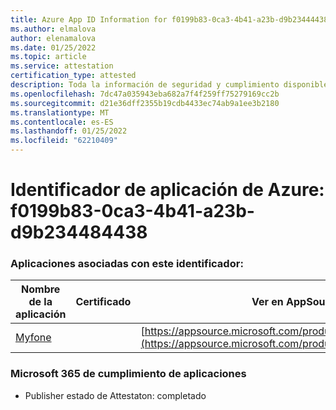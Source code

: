 ```yaml
---
title: Azure App ID Information for f0199b83-0ca3-4b41-a23b-d9b23444438
ms.author: elmalova
author: elenamalova
ms.date: 01/25/2022
ms.topic: article
ms.service: attestation
certification_type: attested
description: Toda la información de seguridad y cumplimiento disponible para f0199b83-0ca3-4b41-a23b-d9b234484438.
ms.openlocfilehash: 7dc47a035943eba682a7f4f259ff75279169cc2b
ms.sourcegitcommit: d21e36dff2355b19cdb4433ec74ab9a1ee3b2180
ms.translationtype: MT
ms.contentlocale: es-ES
ms.lasthandoff: 01/25/2022
ms.locfileid: "62210409"
---
```

# <a name="azure-app-id-f0199b83-0ca3-4b41-a23b-d9b234484438"></a>Identificador de aplicación de Azure: f0199b83-0ca3-4b41-a23b-d9b234484438


### <a name="apps-associated-with-this-id"></a>Aplicaciones asociadas con este identificador:
| **Nombre de la aplicación** | **Certificado** | **Ver en AppSource** |
|--------------|---------------|-----------------------|
| [Myfone](https://docs.microsoft.com/microsoft-365-app-certification/forward/WA200000716) |  | [https://appsource.microsoft.com/product/office/WA200000716](https://appsource.microsoft.com/product/office/WA200000716) |

### <a name="microsoft-365-app-compliance-status"></a>Microsoft 365 de cumplimiento de aplicaciones
- Publisher estado de Attestaton: completado
